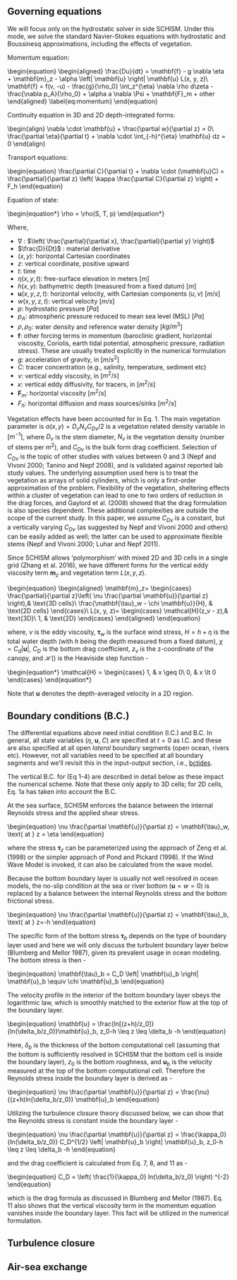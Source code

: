 ## Governing equations
We will focus only on the hydrostatic solver in side SCHISM. Under this mode, we solve the standard Navier-Stokes equations with hydrostatic and Boussinesq approximations, including the effects of vegetation.

Momentum equation: 

\begin{equation}
\begin{aligned}
\frac{Du}{dt} = \mathbf{f} - g \nabla \eta + \mathbf{m}_z - \alpha \left| \mathbf{u} \right| \mathbf{u} L(x, y, z)\\
\mathbf{f} = f(v, -u) - \frac{g}{\rho_0} \int_z^{\eta} \nabla \rho d\zeta - \frac{\nabla p_A}{\rho_0} + \alpha a \nabla \Psi + \mathbf{F}_m + other
\end{aligned}
\label{eq:momentum}
\end{equation}

Continuity equation in 3D and 2D depth-integrated forms:

\begin{align}
\nabla \cdot \mathbf{u} + \frac{\partial w}{\partial z} = 0\\
\frac{\partial \eta}{\partial t} + \nabla \cdot \int_{-h}^{\eta} \mathbf{u} dz = 0
\end{align}

Transport equations:

\begin{equation}
\frac{\partial C}{\partial t} + \nabla \cdot (\mathbf{u}C) = \frac{\partial}{\partial z} \left( \kappa \frac{\partial C}{\partial z} \right) + F_h 
\end{equation}

Equation of state:

\begin{equation*}
\rho = \rho(S, T, p)
\end{equation*}

Where, 

- $\nabla$ : $\left( \frac{\partial}{\partial x}, \frac{\partial}{\partial y} \right)$
- $\frac{D}{Dt}$ : material derivative
- $(x, y)$: horizontal Cartesian coordinates
- $z$: vertical coordinate, positive upward
- $t$: time
- $\eta(x, y, t)$: free-surface elevation in meters [$m$]
- $h(x, y)$: bathymetric depth (measured from a fixed datum) [$m$]
- $\mathbf{u}(x, y, z, t)$: horizontal velocity, with Cartesian components $(u, v)$ [$m/s$]
- $w(x, y, z, t)$: vertical velocity [$m/s$]
- $p$: hydrostatic pressure [$Pa$]
- $p_A$: atmospheric pressure reduced to mean sea level (MSL) [$Pa$]
- $\rho, \rho_0$: water density and reference water density [$kg/m^3$]
- $\mathbf{f}$: other forcing terms in momentum (baroclinic gradient, horizontal viscosity, Coriolis, earth tidal potential, atmospheric pressure, radiation stress). These are usually treated explicitly in the numerical formulation
- $g$: acceleration of gravity, in [$m/s^2$]
- $C$: tracer concentration (e.g., salinity, temperature, sediment etc)
- $\nu$: vertical eddy viscosity, in [$m^2/s$]
- $\kappa$: vertical eddy diffusivity, for tracers, in [$m^2/s$]
- $\mathbf{F}_m$: horizontal viscosity [$m^2/s$]
- $F_h$: horizontal diffusion and mass sources/sinks [$m^2/s$]

Vegetation effects have been accounted for in Eq. 1. The main vegetation parameter is $\alpha(x, y) = D_v N_v C_{Dv}/2$ is a vegetation related density variable in [$m^{-1}]$, where $D_v$ is the stem diameter, $N_v$ is the vegetation density (number of stems per $m^2$), and $C_{Dv}$ is the bulk form drag coefficient. Selection of $C_{Dv}$ is the topic of other studies with values between 0 and 3 (Nepf and Vivoni 2000; Tanino and Nepf 2008), and is validated against reported lab study values. The underlying assumption used here is to treat the vegetation as arrays of solid cylinders, which is only a first-order approximation of the problem. Flexibility of the vegetation, sheltering effects within a cluster of vegetation can lead to one to two orders of reduction in the drag forces, and Gaylord et al. (2008) showed that the drag formulation is also species dependent. These additional complexities are outside the scope of the current study. In this paper, we assume $C_{Dv}$ is a constant, but a vertically varying $C_{Dv}$ (as suggested by Nepf and Vivoni 2000 and others) can be easily added as well; the latter can be used to approximate flexible stems (Nepf and Vivoni 2000; Luhar and Nepf 2011).

Since SCHISM allows ‘polymorphism’ with mixed 2D and 3D cells in a single grid (Zhang et al. 2016), we have different forms for the vertical eddy viscosity term $\mathbf{m}_z$ and vegetation term $L(x, y, z)$. 

\begin{equation}
\begin{aligned}
    \mathbf{m}_z= 
\begin{cases}
    \frac{\partial}{\partial z}\left( \nu \frac{\partial \mathbf{u}}{\partial z} \right),& \text{3D cells}\\
    \frac{\mathbf{\tau}_w - \chi \mathbf{u}}{H}, & \text{2D cells}
\end{cases}\\
    L(x, y, z)= 
\begin{cases}
    \mathcal{H}(z_v - z),& \text{3D}\\
    1,              & \text{2D}
\end{cases}
\end{aligned}
\end{equation}

where, $\nu$ is the eddy viscosity, $\mathbf{\tau}_w$ is the surface wind stress, $H=h+\eta$ is the total water depth (with $h$ being the depth measured from a fixed datum), $\chi = C_d \left| \mathbf{u} \right|$, $C_D$ is the bottom drag coefficient, $z_v$  is the z-coordinate of the canopy, and $\mathcal{H}()$ is the Heaviside step function - 

\begin{equation*}
\mathcal{H} = 
\begin{cases}
    1, & x \geq 0\\
    0, & x \lt 0
\end{cases}
\end{equation*}

Note that $\mathbf{u}$ denotes the depth-averaged velocity in a 2D region.

## Boundary conditions (B.C.)
The differential equations above need initial condition (I.C.) and B.C. In general, all state variables ($\eta$, $\mathbf{u}$, $C$) are specified at $t=0$ as I.C. and these are also specified at all open _lateral_ boundary segments (open ocean, rivers etc). However, not all variables need to be specified at all boundary segments and we’ll revisit this in the input-output section, i.e., [bctides](../input-output/bctides.md).

The vertical B.C. for (Eq 1-4) are described in detail below as these impact the numerical scheme. Note that these only apply to 3D cells; for 2D cells, Eq. 1a has taken into account the B.C.

At the sea surface, SCHISM enforces the balance between the internal Reynolds stress and the applied shear stress.

\begin{equation}
\nu \frac{\partial \mathbf{u}}{\partial z} = \mathbf{\tau}_w, \text{ at } z = \eta
\end{equation}

where the stress $\mathbf{\tau}_z$ can be parameterized using the approach of Zeng et al. (1998) or the simpler approach of Pond and Pickard (1998). If the Wind Wave Model is invoked, it can also be calculated from the wave model.

Because the bottom boundary layer is usually not well resolved in ocean models, the no-slip condition at the sea or river bottom ($\mathbf{u} = w = 0$) is replaced by a balance between the internal Reynolds stress and the bottom frictional stress. 

\begin{equation}
\nu \frac{\partial \mathbf{u}}{\partial z} = \mathbf{\tau}_b, \text{ at } z=-h
\end{equation}

The specific form of the bottom stress $\mathbf{\tau}_b$ depends on the type of boundary layer used and here we will only discuss the turbulent boundary layer below (Blumberg and Mellor 1987), given its prevalent usage in ocean modeling. The bottom stress is then - 

\begin{equation}
\mathbf{\tau}_b = C_D \left| \mathbf{u}_b \right| \mathbf{u}_b \equiv \chi \mathbf{u}_b
\end{equation}

The velocity profile in the interior of the bottom boundary layer obeys the logarithmic law, which is smoothly matched to the exterior flow at the top of the boundary layer.

\begin{equation}
\mathbf{u} = \frac{ln[(z+h)/z_0]}{ln(\delta_b/z_0)}\mathbf{u}_b, z_0-h \leq z \leq \delta_b -h
\end{equation}

Here, $\delta_b$ is the thickness of the bottom computational cell (assuming that the bottom is sufficiently resolved in SCHISM that the bottom cell is inside the boundary layer), $z_0$ is the bottom roughness, and $\mathbf{u}_b$ is the velocity measured at the top of the bottom computational cell. Therefore the Reynolds stress inside the boundary layer is derived as - 

\begin{equation}
\nu \frac{\partial \mathbf{u}}{\partial z} = \frac{\nu}{(z+h)ln(\delta_b/z_0)}  \mathbf{u}_b
\end{equation}

Utilizing the turbulence closure theory discussed below, we can show that the Reynolds stress is constant inside the boundary layer - 

\begin{equation}
\nu \frac{\partial \mathbf{u}}{\partial z} = \frac{\kappa_0}{ln(\delta_b/z_0)} C_D^{1/2} \left| \mathbf{u}_b \right| \mathbf{u}_b, z_0-h \leq z \leq \delta_b -h
\end{equation}

and the drag coefficient is calculated from Eq. 7, 8, and 11 as - 

\begin{equation}
C_D = \left( \frac{1}{\kappa_0} ln(\delta_b/z_0) \right) ^{-2}
\end{equation}

which is the drag formula as discussed in Blumberg and Mellor (1987). Eq. 11 also shows that the vertical viscosity term in the momentum equation vanishes inside the boundary layer. This fact will be utilized in the numerical formulation.

## Turbulence closure

## Air-sea exchange

